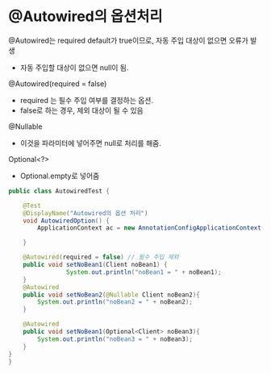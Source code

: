 # @Autowired의 옵션처리

@Autowired는 required default가 true이므로, 자동 주입 대상이 없으면 오류가 발생
* 자동 주입할 대상이 없으면 null이 됨.

@Autowired(required = false)
* required 는 필수 주입 여부를 결정하는 옵션.
* false로 하는 경우, 제외 대상이 될 수 있음


@Nullable 
* 이것을 파라미터에 넣어주면 null로 처리를 해줌.


Optional<?>
* Optional.empty로 넣어줌

```java
public class AutowiredTest {

    @Test
    @DisplayName("Autowired의 옵션 처리")
    void AutowiredOption() {
        ApplicationContext ac = new AnnotationConfigApplicationContext(TestBean.class);

    }

    @Autowired(required = false) // 필수 주입 제외
    public void setNoBean1(Client noBean1) {
                System.out.println("noBean1 = " + noBean1);
    }
    @Autowired
    public void setNoBean2(@Nullable Client noBean2){
        System.out.println("noBean2 = " + noBean2);
    }

    @Autowired
    public void setNoBean1(Optional<Client> noBean3){
        System.out.println("noBean3 = " + noBean3);
    }
}
}
```


